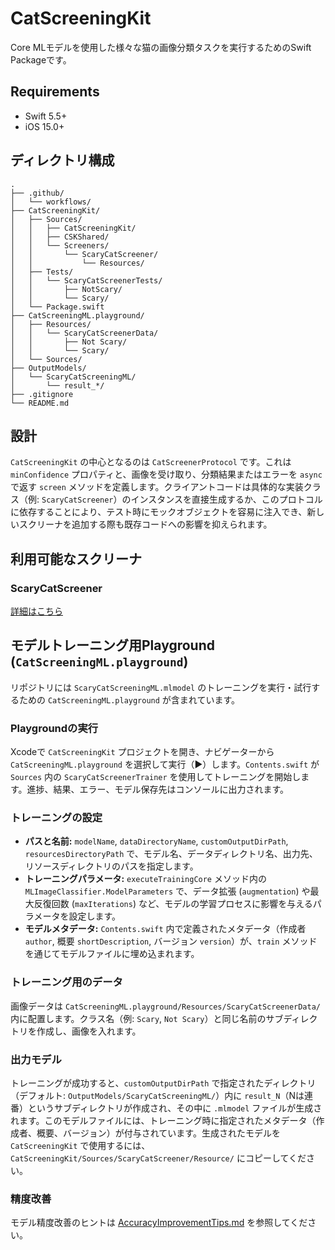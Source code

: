 # CatScreeningKit

Core MLモデルを使用した様々な猫の画像分類タスクを実行するためのSwift Packageです。

## Requirements

*   Swift 5.5+
*   iOS 15.0+

## ディレクトリ構成

```
.
├── .github/
│   └── workflows/
├── CatScreeningKit/
│   ├── Sources/
│   │   ├── CatScreeningKit/
│   │   ├── CSKShared/
│   │   └── Screeners/
│   │       └── ScaryCatScreener/
│   │           └── Resources/
│   ├── Tests/
│   │   └── ScaryCatScreenerTests/
│   │       ├── NotScary/
│   │       └── Scary/
│   └── Package.swift
├── CatScreeningML.playground/
│   ├── Resources/
│   │   └── ScaryCatScreenerData/
│   │       ├── Not Scary/
│   │       └── Scary/
│   └── Sources/
├── OutputModels/
│   └── ScaryCatScreeningML/
│       └── result_*/
├── .gitignore
└── README.md
```

## 設計

`CatScreeningKit` の中心となるのは `CatScreenerProtocol` です。これは `minConfidence` プロパティと、画像を受け取り、分類結果またはエラーを `async` で返す `screen` メソッドを定義します。クライアントコードは具体的な実装クラス（例: `ScaryCatScreener`）のインスタンスを直接生成するか、このプロトコルに依存することにより、テスト時にモックオブジェクトを容易に注入でき、新しいスクリーナを追加する際も既存コードへの影響を抑えられます。

## 利用可能なスクリーナ

### ScaryCatScreener
[詳細はこちら](CatScreeningKit/Sources/ScaryCatScreener/SCARY_CAT_SCREENER.md)

## モデルトレーニング用Playground (`CatScreeningML.playground`)

リポジトリには `ScaryCatScreeningML.mlmodel` のトレーニングを実行・試行するための `CatScreeningML.playground` が含まれています。

### Playgroundの実行
Xcodeで `CatScreeningKit` プロジェクトを開き、ナビゲーターから `CatScreeningML.playground` を選択して実行（▶︎）します。`Contents.swift` が `Sources` 内の `ScaryCatScreenerTrainer` を使用してトレーニングを開始します。進捗、結果、エラー、モデル保存先はコンソールに出力されます。

### トレーニングの設定
*   **パスと名前:** `modelName`, `dataDirectoryName`, `customOutputDirPath`, `resourcesDirectoryPath` で、モデル名、データディレクトリ名、出力先、リソースディレクトリのパスを指定します。
*   **トレーニングパラメータ:** `executeTrainingCore` メソッド内の `MLImageClassifier.ModelParameters` で、データ拡張 (`augmentation`) や最大反復回数 (`maxIterations`) など、モデルの学習プロセスに影響を与えるパラメータを設定します。
*   **モデルメタデータ:** `Contents.swift` 内で定義されたメタデータ（作成者 `author`, 概要 `shortDescription`, バージョン `version`）が、`train` メソッドを通じてモデルファイルに埋め込まれます。

### トレーニング用のデータ
画像データは `CatScreeningML.playground/Resources/ScaryCatScreenerData/` 内に配置します。クラス名（例: `Scary`, `Not Scary`）と同じ名前のサブディレクトリを作成し、画像を入れます。

### 出力モデル
トレーニングが成功すると、`customOutputDirPath` で指定されたディレクトリ（デフォルト: `OutputModels/ScaryCatScreeningML/`）内に `result_N`（Nは連番）というサブディレクトリが作成され、その中に `.mlmodel` ファイルが生成されます。このモデルファイルには、トレーニング時に指定されたメタデータ（作成者、概要、バージョン）が付与されています。生成されたモデルを `CatScreeningKit` で使用するには、`CatScreeningKit/Sources/ScaryCatScreener/Resource/` にコピーしてください。

### 精度改善
モデル精度改善のヒントは [AccuracyImprovementTips.md](CatScreeningML.playground/Sources/AccuracyImprovementTips.md) を参照してください。